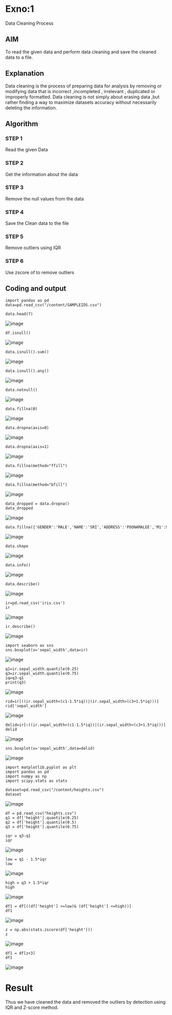 # Exno:1
Data Cleaning Process

## AIM
To read the given data and perform data cleaning and save the cleaned data to a file.

## Explanation
Data cleaning is the process of preparing data for analysis by removing or modifying data that is incorrect ,incompleted , irrelevant , duplicated or improperly formatted. Data cleaning is not simply about erasing data ,but rather finding a way to maximize datasets accuracy without necessarily deleting the information.

## Algorithm
### STEP 1
Read the given Data

### STEP 2
Get the information about the data

### STEP 3 
Remove the null values from the data

### STEP 4
Save the Clean data to the file

### STEP 5
Remove outliers using IQR

### STEP 6
Use zscore of to remove outliers

## Coding and output
```
import pandas as pd
data=pd.read_csv("/content/SAMPLEIDS.csv")
```

```data.head(7)```

![image](https://github.com/user-attachments/assets/8a9a951f-5d97-40a6-9f66-380b9fce2645)

```df.isnull()```

![image](https://github.com/user-attachments/assets/18aae166-eb62-4622-9fd5-416831c5da1c)

```data.isnull().sum()```

![image](https://github.com/user-attachments/assets/218941a3-2b36-48f9-aa79-c4c7d79b89a3)

```data.isnull().any()```

![image](https://github.com/user-attachments/assets/b1d5f83d-9a5e-4519-bb76-86d144f07c62)

```data.notnull()```

![image](https://github.com/user-attachments/assets/9713c6e3-59e5-4409-b8d7-2cb637a7d586)

```data.fillna(0)```

![image](https://github.com/user-attachments/assets/cedd4c39-3870-4984-9989-4a346223fc81)

```data.dropna(axis=0)```

![image](https://github.com/user-attachments/assets/86235767-3313-48d2-a8b9-b38f4b3c4e40)

```data.dropna(axis=1)```

![image](https://github.com/user-attachments/assets/3b3cb61f-490b-4ac8-806c-733d34024f6d)

```data.fillna(method="ffill")```

![image](https://github.com/user-attachments/assets/9794b534-8b8e-4a66-94fb-e03655d6e33d)

```data.fillna(method="bfill")```

![image](https://github.com/user-attachments/assets/3ca3d089-87ba-4e48-a8d7-d0c5a8178320)

```
data_dropped = data.dropna()
data_dropped
```

![image](https://github.com/user-attachments/assets/b11e93a2-ffbe-4d94-a1b4-ad3b4ff8acd9)

```
data.fillna({'GENDER':'MALE','NAME':'SRI','ADDRESS':'POONAMALEE','M1':98,'M2':87,'M3':76,'M4':92,'TOTAL':305,'AVG':89.999999})
```

![image](https://github.com/user-attachments/assets/983c7fbe-b154-4fd2-a782-16725854ed2d)

```data.shape```

![image](https://github.com/user-attachments/assets/a3293f60-a780-418a-8adc-d8fb454adeee)

```data.info()```

![image](https://github.com/user-attachments/assets/9df8efa7-6157-4dd3-a240-b16ca462b0b6)

```data.describe()```

![image](https://github.com/user-attachments/assets/986777e5-27fd-4a44-bf73-f033076cce44)

```
ir=pd.read_csv('iris.csv')
ir
```

![image](https://github.com/user-attachments/assets/db918e69-f0ca-4fd1-b1e7-1042b0034563)

```ir.describe()```

![image](https://github.com/user-attachments/assets/2a0662b5-a71a-4e9d-ad9c-d21f574269f0)

```
import seaborn as sns
sns.boxplot(x='sepal_width',data=ir)
```

![image](https://github.com/user-attachments/assets/32d73f88-81a5-47a0-8328-4a1ef60907be)

```
q1=ir.sepal_width.quantile(0.25)
q3=ir.sepal_width.quantile(0.75)
iq=q3-q1
print(q3)
```

![image](https://github.com/user-attachments/assets/ae08af17-1e37-4969-b09d-5d5bded43655)

```
rid=ir[((ir.sepal_width<(c1-1.5*iq))|(ir.sepal_width>(c3+1.5*iq)))]
rid['sepal_width']
```

![image](https://github.com/user-attachments/assets/d3b10c14-ba5c-4e56-b1f9-1b8f06919c32)

```
delid=ir[~((ir.sepal_width<(c1-1.5*iq))|(ir.sepal_width>(c3+1.5*iq)))]
delid
```

![image](https://github.com/user-attachments/assets/6a6cdf39-d76f-4058-b6a4-f45397b60f1a)

```sns.boxplot(x='sepal_width',data=delid)```

![image](https://github.com/user-attachments/assets/77399e11-ab2b-4b7a-9f57-3ad4b5439e99)

```
import matplotlib.pyplot as plt
import pandas as pd
import numpy as np
import scipy.stats as stats
```
```
dataset=pd.read_csv("/content/heights.csv")
dataset
```

![image](https://github.com/user-attachments/assets/810967d1-40bf-43d4-9405-e919e7187562)

```
df = pd.read_csv("heights.csv")
q1 = df['height'].quantile(0.25)
q2 = df['height'].quantile(0.5)
q3 = df['height'].quantile(0.75)
```
```
iqr = q3-q1
iqr
```

![image](https://github.com/user-attachments/assets/355cdb16-038b-4c9a-8250-161e620f2509)

```
low = q1 - 1.5*iqr
low
```

![image](https://github.com/user-attachments/assets/cc847847-540d-4c72-8802-b8cd5499ddc7)

```
high = q3 + 1.5*iqr
high
```

![image](https://github.com/user-attachments/assets/7f0f29fd-7005-4943-9715-2b8c1ea4c0d8)

```
df1 = df[((df['height'] >=low)& (df['height'] <=high))]
df1
```

![image](https://github.com/user-attachments/assets/8095fc52-21f2-4254-beb6-039c729a2cae)

```
z = np.abs(stats.zscore(df['height']))
z
```

![image](https://github.com/user-attachments/assets/be18dbb1-5f61-4831-96dd-f9b2b08b119c)

```
df1 = df[z<3]
df1
```

![image](https://github.com/user-attachments/assets/48ebe975-18f9-421a-bd10-390b82aea7b5)


# Result
Thus we have cleaned the data and removed the outliers by detection using IQR and Z-score method.
